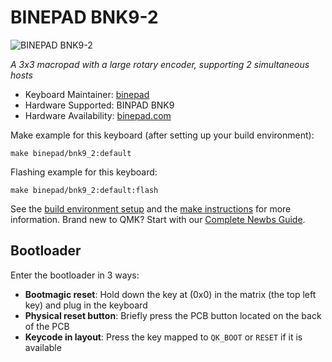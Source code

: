 # BINEPAD BNK9-2

![BINEPAD BNK9-2](https://placehold.co/600x400/FFF/EA5823?text=BINEPAD+BNK9-2)

*A 3x3 macropad with a large rotary encoder, supporting 2 simultaneous hosts*

* Keyboard Maintainer: [binepad](https://github.com/binepad)
* Hardware Supported: BINPAD BNK9
* Hardware Availability: [binepad.com](https://www.binepad.com/product-page/bnk9)

Make example for this keyboard (after setting up your build environment):

    make binepad/bnk9_2:default

Flashing example for this keyboard:

    make binepad/bnk9_2:default:flash

See the [build environment setup](https://docs.qmk.fm/#/getting_started_build_tools) and the [make instructions](https://docs.qmk.fm/#/getting_started_make_guide) for more information. Brand new to QMK? Start with our [Complete Newbs Guide](https://docs.qmk.fm/#/newbs).

## Bootloader

Enter the bootloader in 3 ways:

* **Bootmagic reset**: Hold down the key at (0x0) in the matrix (the top left key) and plug in the keyboard
* **Physical reset button**: Briefly press the PCB button located on the back of the PCB
* **Keycode in layout**: Press the key mapped to `QK_BOOT` or `RESET` if it is available
